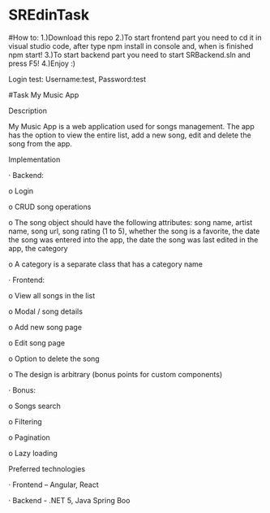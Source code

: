 # SREdinTask

#How to:
  1.)Download this repo
  2.)To start frontend part you need to cd it in visual studio code, after type npm install in console and, when is finished npm start!
  3.)To start backend part you need to start SRBackend.sln and press F5!
  4.)Enjoy :)
  
  Login test:
    Username:test, Password:test

#Task
My Music App

Description

My Music App is a web application used for songs management. The app has the option to view the entire list, add a new song, edit and delete the song from the app.

Implementation

· Backend:

o Login

o CRUD song operations

o The song object should have the following attributes: song name, artist name, song url, song rating (1 to 5), whether the song is a favorite, the date the song was entered into the app, the date the song was last edited in the app, the category

o A category is a separate class that has a category name

· Frontend:

o View all songs in the list

o Modal / song details

o Add new song page

o Edit song page

o Option to delete the song

o The design is arbitrary (bonus points for custom components)

· Bonus:

o Songs search

o Filtering

o Pagination

o Lazy loading

Preferred technologies

· Frontend – Angular, React

· Backend - .NET 5, Java Spring Boo
